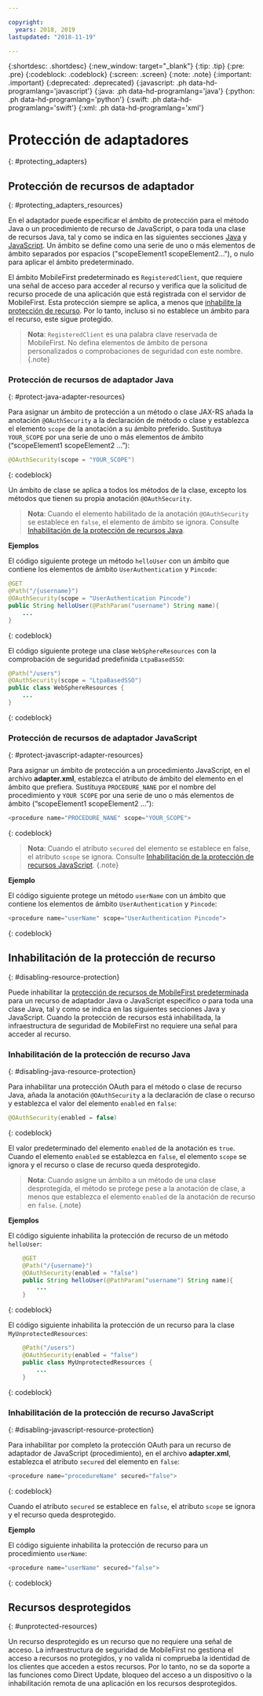 ```yaml
---

copyright:
  years: 2018, 2019
lastupdated: "2018-11-19"

---
```


{:shortdesc: .shortdesc}
{:new_window: target="_blank"}
{:tip: .tip}
{:pre: .pre}
{:codeblock: .codeblock}
{:screen: .screen}
{:note: .note}
{:important: .important}
{:deprecated: .deprecated}
{:javascript: .ph data-hd-programlang='javascript'}
{:java: .ph data-hd-programlang='java'}
{:python: .ph data-hd-programlang='python'}
{:swift: .ph data-hd-programlang='swift'}
{:xml: .ph data-hd-programlang='xml'}

# Protección de adaptadores
{: #protecting_adapters}

## Protección de recursos de adaptador
{: #protecting_adapters_resources}

En el adaptador puede especificar el ámbito de protección para el método Java o un procedimiento de recurso de JavaScript, o para toda una clase de recursos Java, tal y como se indica en las siguientes secciones [Java](#protect-java-adapter-resources) y [JavaScript](#protect-javascript-adapter-resources). Un ámbito se define como una serie de uno o más elementos de ámbito separados por espacios ("scopeElement1 scopeElement2..."), o nulo para aplicar el ámbito predeterminado.

El ámbito MobileFirst predeterminado es `RegisteredClient`, que requiere una señal de acceso para acceder al recurso y verifica que la solicitud de recurso procede de una aplicación que está registrada con el servidor de MobileFirst. Esta protección siempre se aplica, a menos que [inhabilite la protección de recurso](#disabling-resource-protection). Por lo tanto, incluso si no establece un ámbito para el recurso, este sigue protegido.

>**Nota**: `RegisteredClient` es una palabra clave reservada de MobileFirst. No defina elementos de ámbito de persona personalizados o comprobaciones de seguridad con este nombre.
{.note}

### Protección de recursos de adaptador Java
{: #protect-java-adapter-resources}

Para asignar un ámbito de protección a un método o clase JAX-RS añada la anotación `@OAuthSecurity` a la declaración de método o clase y establezca el elemento `scope` de la anotación a su ámbito preferido. Sustituya `YOUR_SCOPE` por una serie de uno o más elementos de ámbito (“scopeElement1 scopeElement2 …”):

```java
@OAuthSecurity(scope = "YOUR_SCOPE")
```
{: codeblock}

Un ámbito de clase se aplica a todos los métodos de la clase, excepto los métodos que tienen su propia anotación `@OAuthSecurity`.

>**Nota**: Cuando el elemento habilitado de la anotación `@OAuthSecurity` se establece en `false`, el elemento de ámbito se ignora. Consulte [Inhabilitación de la protección de recursos Java](#disabling-java-resource-protection).

**Ejemplos**

El código siguiente protege un método `helloUser` con un ámbito que contiene los elementos de ámbito `UserAuthentication` y `Pincode`:

```java
@GET
@Path("/{username}")
@OAuthSecurity(scope = "UserAuthentication Pincode")
public String helloUser(@PathParam("username") String name){
    ...
}
```
{: codeblock}

El código siguiente protege una clase `WebSphereResources` con la comprobación de seguridad predefinida `LtpaBasedSSO`:

```java
@Path("/users")
@OAuthSecurity(scope = "LtpaBasedSSO")
public class WebSphereResources {
    ...
}
```
{: codeblock}

### Protección de recursos de adaptador JavaScript
{: #protect-javascript-adapter-resources}

Para asignar un ámbito de protección a un procedimiento JavaScript, en el archivo **adapter.xml**, establezca el atributo de ámbito del elemento <procedure> en el ámbito que prefiera. Sustituya `PROCEDURE_NANE` por el nombre del procedimiento y `YOUR SCOPE` por una serie de uno o más elementos de ámbito (“scopeElement1 scopeElement2 …”):

```javascript
<procedure name="PROCEDURE_NANE" scope="YOUR_SCOPE">
```
{: codeblock}

>**Nota**: Cuando el atributo `secured` del elemento <procedure> se establece en false, el atributo `scope` se ignora. Consulte [Inhabilitación de la protección de recursos JavaScript](#disabling-javascript-resource-protection).
{.note}

**Ejemplo**

El código siguiente protege un método `userName` con un ámbito que contiene los elementos de ámbito `UserAuthentication` y `Pincode`:

```javascript
<procedure name="userName" scope="UserAuthentication Pincode">
```
{: codeblock}

## Inhabilitación de la protección de recurso
{: #disabling-resource-protection}

Puede inhabilitar la [protección de recursos de MobileFirst predeterminada](#protecting_adapters_resources) para un recurso de adaptador Java o JavaScript específico o para toda una clase Java, tal y como se indica en las siguientes secciones Java y JavaScript. Cuando la protección de recursos está inhabilitada, la infraestructura de seguridad de MobileFirst no requiere una señal para acceder al recurso.

### Inhabilitación de la protección de recurso Java
{: #disabling-java-resource-protection}

Para inhabilitar una protección OAuth para el método o clase de recurso Java, añada la anotación `@OAuthSecurity` a la declaración de clase o recurso y establezca el valor del elemento `enabled` en `false`:

```java
@OAuthSecurity(enabled = false)
```
{: codeblock}

El valor predeterminado del elemento `enabled` de la anotación es `true`. Cuando el elemento `enabled` se establezca en `false`, el elemento `scope` se ignora y el recurso o clase de recurso queda desprotegido.

>**Nota**: Cuando asigne un ámbito a un método de una clase desprotegida, el método se protege pese a la anotación de clase, a menos que establezca el elemento `enabled` de la anotación de recurso en `false`.
{.note}

**Ejemplos**

El código siguiente inhabilita la protección de recurso de un método `helloUser`:

```java
    @GET
    @Path("/{username}")
    @OAuthSecurity(enabled = "false")
    public String helloUser(@PathParam("username") String name){
        ...
    }
```
{: codeblock}

El código siguiente inhabilita la protección de un recurso para la clase `MyUnprotectedResources`:

```java
    @Path("/users")
    @OAuthSecurity(enabled = "false")
    public class MyUnprotectedResources {
        ...
    }
```
{: codeblock}

### Inhabilitación de la protección de recurso JavaScript
{: #disabling-javascript-resource-protection}

Para inhabilitar por completo la protección OAuth para un recurso de adaptador de JavaScript (procedimiento), en el archivo **adapter.xml**, establezca el atributo `secured` del elemento <procedure> en `false`:

```javascript
<procedure name="procedureName" secured="false">
```
{: codeblock}

Cuando el atributo `secured` se establece en `false`, el atributo `scope` se ignora y el recurso queda desprotegido.

**Ejemplo**

El código siguiente inhabilita la protección de recurso para un procedimiento `userName`:

```javascript
<procedure name="userName" secured="false">
```
{: codeblock}

## Recursos desprotegidos
{: #unprotected-resources}

Un recurso desprotegido es un recurso que no requiere una señal de acceso. La infraestructura de seguridad de MobileFirst no gestiona el acceso a recursos no protegidos, y no valida ni comprueba la identidad de los clientes que acceden a estos recursos. Por lo tanto, no se da soporte a las funciones como Direct Update, bloqueo del acceso a un dispositivo o la inhabilitación remota de una aplicación en los recursos desprotegidos.

